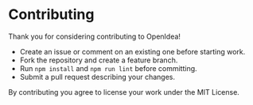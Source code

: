 # Contributing

Thank you for considering contributing to OpenIdea!

- Create an issue or comment on an existing one before starting work.
- Fork the repository and create a feature branch.
- Run `npm install` and `npm run lint` before committing.
- Submit a pull request describing your changes.

By contributing you agree to license your work under the MIT License.

